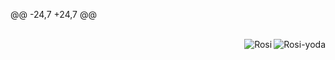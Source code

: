 
@@ -24,7 +24,7 @@
</a>
</div>
<div style="display: inline_block"><br>
  <img align="right" alt="Rosi-yoda" src="https://cdn.discordapp.com/attachments/795358919417397249/825430589581688872/hi.gif">
  <img align="right" alt="Rosi" src="https://cdn.discordapp.com/attachments/795358919417397249/825430589581688872/hi.gif">
</div>

